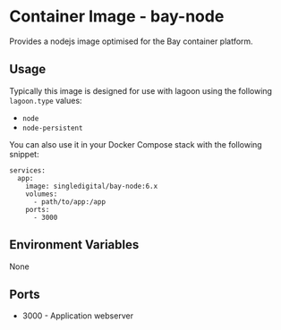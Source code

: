 # Container Image - bay-node

Provides a nodejs image optimised for the Bay container platform.

## Usage

Typically this image is designed for use with lagoon using the following `lagoon.type` values:

- `node`
- `node-persistent`

You can also use it in your Docker Compose stack with the following snippet:

```
services:
  app:
    image: singledigital/bay-node:6.x
    volumes:
      - path/to/app:/app
    ports:
      - 3000
```

## Environment Variables

None

## Ports

- 3000 - Application webserver
